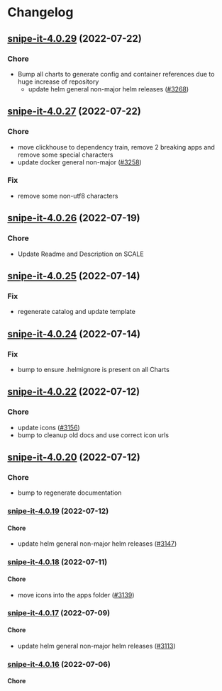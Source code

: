 # Changelog



## [snipe-it-4.0.29](https://github.com/truecharts/apps/compare/snipe-it-4.0.27...snipe-it-4.0.29) (2022-07-22)

### Chore

- Bump all charts to generate config and container references due to huge increase of repository
  - update helm general non-major helm releases ([#3268](https://github.com/truecharts/apps/issues/3268))



## [snipe-it-4.0.27](https://github.com/truecharts/apps/compare/snipe-it-4.0.26...snipe-it-4.0.27) (2022-07-22)

### Chore

- move clickhouse to dependency train, remove 2 breaking apps and remove some special characters
- update docker general non-major ([#3258](https://github.com/truecharts/apps/issues/3258))

### Fix

- remove some non-utf8 characters



## [snipe-it-4.0.26](https://github.com/truecharts/apps/compare/snipe-it-4.0.25...snipe-it-4.0.26) (2022-07-19)

### Chore

- Update Readme and Description on SCALE



## [snipe-it-4.0.25](https://github.com/truecharts/apps/compare/snipe-it-4.0.24...snipe-it-4.0.25) (2022-07-14)

### Fix

- regenerate catalog and update template



## [snipe-it-4.0.24](https://github.com/truecharts/apps/compare/snipe-it-4.0.22...snipe-it-4.0.24) (2022-07-14)

### Fix

- bump to ensure .helmignore is present on all Charts



## [snipe-it-4.0.22](https://github.com/truecharts/apps/compare/snipe-it-4.0.20...snipe-it-4.0.22) (2022-07-12)

### Chore

- update icons ([#3156](https://github.com/truecharts/apps/issues/3156))
- bump to cleanup old docs and use correct icon urls



## [snipe-it-4.0.20](https://github.com/truecharts/apps/compare/snipe-it-4.0.19...snipe-it-4.0.20) (2022-07-12)

### Chore

- bump to regenerate documentation



<a name="snipe-it-4.0.19"></a>
### [snipe-it-4.0.19](https://github.com/truecharts/apps/compare/snipe-it-4.0.18...snipe-it-4.0.19) (2022-07-12)

#### Chore

* update helm general non-major helm releases ([#3147](https://github.com/truecharts/apps/issues/3147))



<a name="snipe-it-4.0.18"></a>
### [snipe-it-4.0.18](https://github.com/truecharts/apps/compare/snipe-it-4.0.17...snipe-it-4.0.18) (2022-07-11)

#### Chore

* move icons into the apps folder ([#3139](https://github.com/truecharts/apps/issues/3139))



<a name="snipe-it-4.0.17"></a>
### [snipe-it-4.0.17](https://github.com/truecharts/apps/compare/snipe-it-4.0.16...snipe-it-4.0.17) (2022-07-09)

#### Chore

* update helm general non-major helm releases ([#3113](https://github.com/truecharts/apps/issues/3113))



<a name="snipe-it-4.0.16"></a>
### [snipe-it-4.0.16](https://github.com/truecharts/apps/compare/snipe-it-4.0.15...snipe-it-4.0.16) (2022-07-06)

#### Chore

